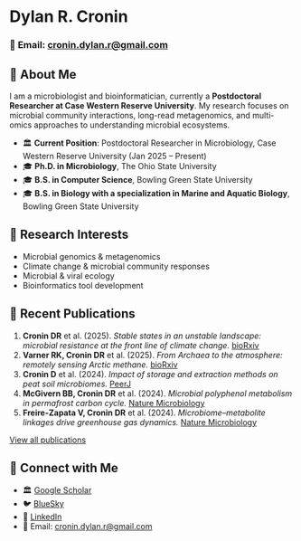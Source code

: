 # Dylan R. Cronin
### 📧 **Email**: cronin.dylan.r@gmail.com

## 📍 About Me
I am a microbiologist and bioinformatician, currently a **Postdoctoral Researcher at Case Western Reserve University**. My research focuses on microbial community interactions, long-read metagenomics, and multi-omics approaches to understanding microbial ecosystems.

- 🏛 **Current Position**: Postdoctoral Researcher in Microbiology, Case Western Reserve University (Jan 2025 – Present)
- 🎓 **Ph.D. in Microbiology**, The Ohio State University
- 🎓 **B.S. in Computer Science**, Bowling Green State University
- 🎓 **B.S. in Biology with a specialization in Marine and Aquatic Biology**, Bowling Green State University

## 🔬 Research Interests
- Microbial genomics & metagenomics
- Climate change & microbial community responses
- Microbial & viral ecology
- Bioinformatics tool development

## 📄 Recent Publications
1. **Cronin DR** et al. (2025). *Stable states in an unstable landscape: microbial resistance at the front line of climate change.* [bioRxiv](https://doi.org/10.1101/2025.02.07.636677)
2. **Varner RK, Cronin DR** et al. (2025). *From Archaea to the atmosphere: remotely sensing Arctic methane.* [bioRxiv](https://doi.org/10.1101/2025.02.13.638097)
3. **Cronin D** et al. (2024). *Impact of storage and extraction methods on peat soil microbiomes.* [PeerJ](https://doi.org/10.7717/peerj.18745)
4. **McGivern BB, Cronin DR** et al. (2024). *Microbial polyphenol metabolism in permafrost carbon cycle.* [Nature Microbiology](https://doi.org/10.1038/s41564-024-01691-0)
5. **Freire-Zapata V, Cronin DR** et al. (2024). *Microbiome–metabolite linkages drive greenhouse gas dynamics.* [Nature Microbiology](https://doi.org/10.1038/s41564-024-01800-z)

[View all publications](https://scholar.google.com/citations?hl=en&view_op=list_works&gmla=AOv-ny9t5_iXdRImdcxis1ltilEEQ46IKqAqQthDyoxyExjlv7EmlJNreJtlsHGnJVCyWX4HMIP75ahQqfKW9Q&user=pC5nbvEAAAAJ)

## 🔗 Connect with Me
- 🏛 [Google Scholar](https://scholar.google.com/citations?hl=en&view_op=list_works&gmla=AOv-ny9t5_iXdRImdcxis1ltilEEQ46IKqAqQthDyoxyExjlv7EmlJNreJtlsHGnJVCyWX4HMIP75ahQqfKW9Q&user=pC5nbvEAAAAJ)
- 🐦 [BlueSky](https://bsky.app/profile/drcronin.bsky.social)
- 💼 [LinkedIn](https://www.linkedin.com/in/dylan-cronin-a455337b/)
- 📧 Email: cronin.dylan.r@gmail.com
